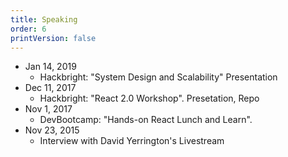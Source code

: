 ```yaml
---
title: Speaking
order: 6
printVersion: false
---
```


- Jan 14, 2019
  - Hackbright: "System Design and Scalability" Presentation
- Dec 11, 2017
  - Hackbright: "React 2.0 Workshop". Presetation, Repo
- Nov 1, 2017
  - DevBootcamp: "Hands-on React Lunch and Learn".
- Nov 23, 2015
  - Interview with David Yerrington's Livestream
